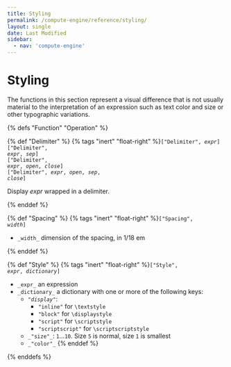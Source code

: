 ```yaml
---
title: Styling
permalink: /compute-engine/reference/styling/
layout: single
date: Last Modified
sidebar:
  - nav: 'compute-engine'
---
```


# Styling

The functions in this section represent a visual difference that is not usually
material to the interpretation of an expression such as text color and size or
other typographic variations.

{% defs "Function" "Operation" %} 

{% def "Delimiter" %} 
{% tags "inert" "float-right" %}<code>["Delimiter", _expr_]</code><br>
<code>["Delimiter", _expr_, _sep_]</code><br>
<code>["Delimiter", _expr_, _open_, _close_]</code><br>
<code>["Delimiter", _expr_, _open_, _sep_, _close_]</code>

Display _expr_ wrapped in a delimiter.

{% enddef %}

{% def "Spacing" %} 
{% tags "inert" "float-right" %}<code>["Spacing", _width_]</code>

- `_width_` dimension of the spacing, in 1/18 em

{% enddef %}



{% def "Style" %} 
{% tags "inert" "float-right" %}<code>["Style", _expr_, _dictionary_]</code><br>


- `_expr_` an expression
- `_dictionary_` a dictionary with one or more of the following keys:
  - _`"display"`_:
    - `"inline"` for `\textstyle`
    - `"block"` for `\displaystyle`
    - `"script"` for `\scriptstyle`
    - `"scriptscript"` for `\scriptscriptstyle`
  - `_"size"_`: `1`...`10`. Size `5` is normal, size `1` is smallest
  - `_"color"_`
{% enddef %}



{% enddefs %}

</section>




